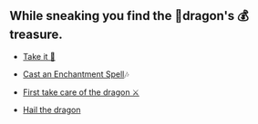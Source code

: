 ## While sneaking you find the 🐉dragon's 💰treasure.

- [Take it 🤑](1.md)

- [Cast an Enchantment Spell](1-1.md)🎶

- [First take care of the dragon ⚔️](2-1C.md)

- [Hail the dragon](2-1D.md)